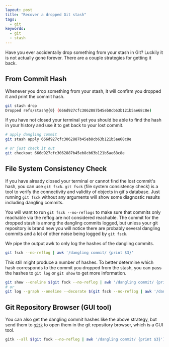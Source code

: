 ```yaml
---
layout: post
title: "Recover a dropped Git stash"
tags:
  - git
keywords:
  - git
  - stash
---
```


Have you ever accidentally drop something from your stash in Git? Luckily it is not actually gone forever. There are a couple strategies for getting it back.

<!--more-->

## From Commit Hash

Whenever you drop something from your stash, it will confirm you dropped it and print the commit hash.

```sh
git stash drop
Dropped refs/stash@{0} (666d927cfc3062887b45eb8cb63b121b5ae68c8e)
```

If you have not closed your terminal yet you should be able to find the hash in your history and use it to get back to your lost commit.

```sh
# apply dangling commit
git stash apply 666d927cfc3062887b45eb8cb63b121b5ae68c8e

# or just check it out
git checkout 666d927cfc3062887b45eb8cb63b121b5ae68c8e
```

## File System Consistency Check

If you have already closed your terminal or cannot find the lost commit's hash, you can use `git fsck`. `git fsck` (file system consistency check) is a tool to verify the connectivity and validity of objects in git's database. Just running `git fsck` without any arguments will show some diagnostic results including dangling commits.

You will want to run `git fsck --no-reflogs` to make sure that commits only reachable via the reflog are not considered reachable. The commit for the dropped stash is among the dangling commits logged, but unless your git repository is brand new you will notice there are probably several dangling commits and a lot of other noise being logged by `git fsck`.

We pipe the output awk to only log the hashes of the dangling commits.

```sh
git fsck --no-reflog | awk '/dangling commit/ {print $3}'
```

This still might produce a number of hashes. To better determine which hash corresponds to the commit you dropped from the stash, you can pass the hashes to `git log` or `git show` to get more information.

```sh
git show --oneline $(git fsck --no-reflog | awk '/dangling commit/ {print $3}')
# or
git log --graph --oneline --decorate $(git fsck --no-reflog | awk '/dangling commit/ {print $3}')
```

## Git Repository Browser (GUI tool)

You can also get the dangling commit hashes like the above strategy, but send them to [`gitk`](https://git-scm.com/docs/gitk) to open them in the git repository browser, which is a GUI tool.

```sh
gitk --all $(git fsck --no-reflog | awk '/dangling commit/ {print $3}')
```
